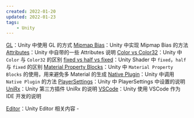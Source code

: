 ```yaml
---
created: 2022-01-20
updated: 2022-01-23
tags:
    - Unity
---
```


[GL](Unity/GL.md)：Unity 中使用 GL 的方式
[Mipmap Bias](Unity/Mipmap%20Bias.md)：Unity 中实现 Mipmap Bias 的方法
[Attributes](Unity/Attributes.md)：Unity 中自带的一些 Attributes 说明
[Color vs Color32](Unity/Color%20vs%20Color32.md)：Unity 中 `Color` 与 `Color32` 的区别
[fixed vs  half  vs fixed](Unity/fixed%20vs%20%20half%20%20vs%20fixed.md)：Unity Shader 中 `fixed`，`half` 与 `fixed` 的区别
[Material Property Blocks](Unity/Material%20Property%20Blocks.md)：Unity 中 `Material Property Blocks` 的使用，用来避免多 Material 的生成
[Native Plugin](Unity/Native%20Plugin.md)：Unity 中调用 `Native Plugin` 的方法
[PlayerSettings](Unity/PlayerSettings.md)：Unity 中 PlayerSettings 中设置的说明
[UniRx](Unity/UniRx.md)：Unity 第三方插件 UniRx 的说明
[VSCode](Unity/VSCode.md)：Unity 使用 VSCode 作为 IDE 开发的说明

[Editor](Unity/Editor.md)：Unity Editor 相关内容
    - 